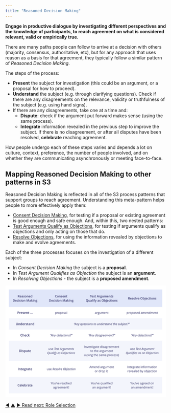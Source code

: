 ```yaml
---
title: "Reasoned Decision Making"
---
```



**Engage in productive dialogue by investigating different perspectives and the knowledge of participants, to reach agreement on what is considered relevant, valid or empirically true.**

There are many paths people can follow to arrive at a decision with others (majority, consensus, authoritative, etc), but for any approach that uses reason as a basis for that agreement, they typically follow a similar pattern of _Reasoned Decision Making_. 

The steps of the process:

-   **Present** the subject for investigation (this could be an argument, or a proposal for how to proceed).
-   **Understand** the subject (e.g. through clarifying questions).
Check if there are any disagreements on the relevance, validity or truthfulness of the subject (e.g. using hand signs).
-   If there are any disagreements, take one at a time and:
    -   **Dispute**: check if the argument put forward makes sense (using the same process).
    -   **Integrate** information revealed in the previous step to improve the subject.
If there is no disagreement, or after all disputes have been resolved, **celebrate** reaching agreement.

How people undergo each of these steps varies and depends a lot on culture, context, preference, the number of people involved, and on whether they are communicating asynchronously or meeting face-to-face. 

## Mapping Reasoned Decision Making to other patterns in S3

Reasoned Decision Making is reflected in all of the S3 process patterns that support groups to reach agreement. Understanding this meta-pattern helps people to more effectively apply them:

-   [Consent Decision Making](consent-decision-making].html), for testing if a proposal or existing agreement is good enough and safe enough. And, within this, two nested patterns:
-   [Test Arguments Qualify as Objections](test-arguments-qualify-as-objections.html), for testing if arguments qualify as objections and only acting on those that do.
-   [Resolve Objections](resolve-objections.html), for using the information revealed by objections to make and evolve agreements. 

Each of the three processes focuses on the investigation of a different subject: 

-    In _Consent Decision Making_ the subject is a **proposal**.
-    In _Test Argument Qualifies as Objection_ the subject is an **argument**.
-    In _Resolving Objections_ - the subject is a **proposed amendment**. 

![Table: Mapping the steps of RDM to the other S3 decision-making processes](img/agreements/reasoned-decision-making-table.png)



<div class="bottom-nav">
<a href="proposal-forming.html" title="Back to: Proposal Forming">◀</a> <a href="sensemaking-and-decisionmaking.html" title="Up: Sensemaking and Decisionmaking">▲</a> <a href="role-selection.html" title="Read next: Role Selection">▶ Read next: Role Selection</a>
</div>


<script type="text/javascript">
Mousetrap.bind('g n', function() {
    window.location.href = 'role-selection.html';
    return false;
});
</script>

